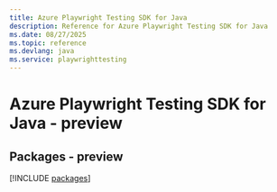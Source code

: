 ```yaml
---
title: Azure Playwright Testing SDK for Java
description: Reference for Azure Playwright Testing SDK for Java
ms.date: 08/27/2025
ms.topic: reference
ms.devlang: java
ms.service: playwrighttesting
---
```

# Azure Playwright Testing SDK for Java - preview
## Packages - preview
[!INCLUDE [packages](playwright-testing-index.md)]